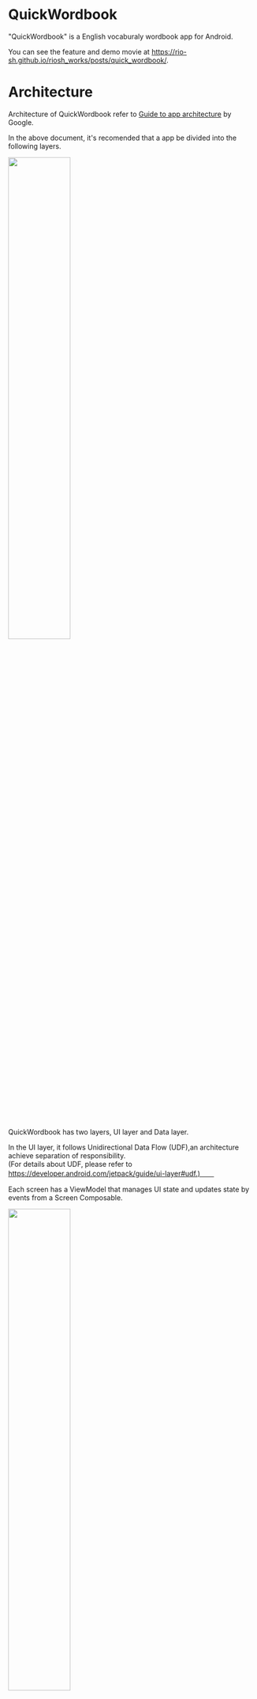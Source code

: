 # QuickWordbook

"QuickWordbook" is a English vocaburaly wordbook app for Android.  

You can see the feature and demo movie at https://rio-sh.github.io/riosh_works/posts/quick_wordbook/.

# Architecture

Architecture of QuickWordbook refer to [Guide to app architecture](https://developer.android.com/jetpack/guide) by Google.  

In the above document, it's recomended that a app be divided into the following layers.  

<img src="https://developer.android.com/topic/libraries/architecture/images/mad-arch-overview.png" width=50%>  
  

QuickWordbook has two layers, UI layer and Data layer.

In the UI layer, it follows Unidirectional Data Flow (UDF),an architecture achieve separation of responsibility.    
(For details about UDF, please refer to https://developer.android.com/jetpack/guide/ui-layer#udf.)　　

Each screen has a ViewModel that manages UI state and updates state by events from a Screen Composable.  

<img src="https://developer.android.com/topic/libraries/architecture/images/mad-arch-ui-udf.png" width=50%>  

In the Data layer, it follows repository pattern.  
This app has a repository and retrive data from a local database (Room) and a http client (Retrofit).  

<img src="https://developer.android.com/topic/libraries/architecture/images/mad-arch-data-overview.png" width=50%>  

This http client is used for the auto translation feature in the app. It accesses to [Google Apps Script](https://www.google.com/script/start/)
